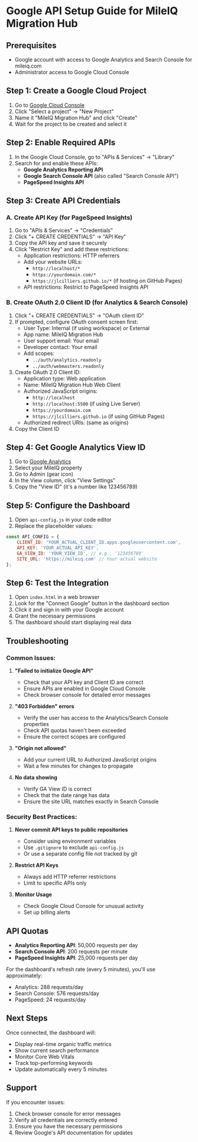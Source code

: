 # Google API Setup Guide for MileIQ Migration Hub

## Prerequisites
- Google account with access to Google Analytics and Search Console for mileiq.com
- Administrator access to Google Cloud Console

## Step 1: Create a Google Cloud Project

1. Go to [Google Cloud Console](https://console.cloud.google.com/)
2. Click "Select a project" → "New Project"
3. Name it "MileIQ Migration Hub" and click "Create"
4. Wait for the project to be created and select it

## Step 2: Enable Required APIs

1. In the Google Cloud Console, go to "APIs & Services" → "Library"
2. Search for and enable these APIs:
   - **Google Analytics Reporting API**
   - **Google Search Console API** (also called "Search Console API")
   - **PageSpeed Insights API**

## Step 3: Create API Credentials

### A. Create API Key (for PageSpeed Insights)
1. Go to "APIs & Services" → "Credentials"
2. Click "+ CREATE CREDENTIALS" → "API Key"
3. Copy the API key and save it securely
4. Click "Restrict Key" and add these restrictions:
   - Application restrictions: HTTP referrers
   - Add your website URLs:
     - `http://localhost/*`
     - `https://yourdomain.com/*`
     - `https://jlcilliers.github.io/*` (if hosting on GitHub Pages)
   - API restrictions: Restrict to PageSpeed Insights API

### B. Create OAuth 2.0 Client ID (for Analytics & Search Console)
1. Click "+ CREATE CREDENTIALS" → "OAuth client ID"
2. If prompted, configure OAuth consent screen first:
   - User Type: Internal (if using workspace) or External
   - App name: MileIQ Migration Hub
   - User support email: Your email
   - Developer contact: Your email
   - Add scopes:
     - `../auth/analytics.readonly`
     - `../auth/webmasters.readonly`
3. Create OAuth 2.0 Client ID:
   - Application type: Web application
   - Name: MileIQ Migration Hub Web Client
   - Authorized JavaScript origins:
     - `http://localhost`
     - `http://localhost:5500` (if using Live Server)
     - `https://yourdomain.com`
     - `https://jlcilliers.github.io` (if using GitHub Pages)
   - Authorized redirect URIs: (same as origins)
4. Copy the Client ID

## Step 4: Get Google Analytics View ID

1. Go to [Google Analytics](https://analytics.google.com/)
2. Select your MileIQ property
3. Go to Admin (gear icon)
4. In the View column, click "View Settings"
5. Copy the "View ID" (it's a number like 123456789)

## Step 5: Configure the Dashboard

1. Open `api-config.js` in your code editor
2. Replace the placeholder values:

```javascript
const API_CONFIG = {
    CLIENT_ID: 'YOUR_ACTUAL_CLIENT_ID.apps.googleusercontent.com',
    API_KEY: 'YOUR_ACTUAL_API_KEY',
    GA_VIEW_ID: 'YOUR_VIEW_ID', // e.g., '123456789'
    SITE_URL: 'https://mileiq.com' // Your actual website
};
```

## Step 6: Test the Integration

1. Open `index.html` in a web browser
2. Look for the "Connect Google" button in the dashboard section
3. Click it and sign in with your Google account
4. Grant the necessary permissions
5. The dashboard should start displaying real data

## Troubleshooting

### Common Issues:

1. **"Failed to initialize Google API"**
   - Check that your API key and Client ID are correct
   - Ensure APIs are enabled in Google Cloud Console
   - Check browser console for detailed error messages

2. **"403 Forbidden" errors**
   - Verify the user has access to the Analytics/Search Console properties
   - Check API quotas haven't been exceeded
   - Ensure the correct scopes are configured

3. **"Origin not allowed"**
   - Add your current URL to Authorized JavaScript origins
   - Wait a few minutes for changes to propagate

4. **No data showing**
   - Verify GA View ID is correct
   - Check that the date range has data
   - Ensure the site URL matches exactly in Search Console

### Security Best Practices:

1. **Never commit API keys to public repositories**
   - Consider using environment variables
   - Use `.gitignore` to exclude `api-config.js`
   - Or use a separate config file not tracked by git

2. **Restrict API Keys**
   - Always add HTTP referrer restrictions
   - Limit to specific APIs only

3. **Monitor Usage**
   - Check Google Cloud Console for unusual activity
   - Set up billing alerts

## API Quotas

- **Analytics Reporting API**: 50,000 requests per day
- **Search Console API**: 200 requests per minute
- **PageSpeed Insights API**: 25,000 requests per day

For the dashboard's refresh rate (every 5 minutes), you'll use approximately:
- Analytics: 288 requests/day
- Search Console: 576 requests/day
- PageSpeed: 24 requests/day

## Next Steps

Once connected, the dashboard will:
- Display real-time organic traffic metrics
- Show current search performance
- Monitor Core Web Vitals
- Track top-performing keywords
- Update automatically every 5 minutes

## Support

If you encounter issues:
1. Check browser console for error messages
2. Verify all credentials are correctly entered
3. Ensure you have the necessary permissions
4. Review Google's API documentation for updates